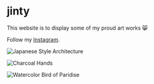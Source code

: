 # jinty

This website is to display some of my proud art works 😸

Follow my [Instagram](https://instagram.com/shiroiih?igshid=MzRIODBiNWFIZA==).


![Japanese Style Architecture](https://cdn.discordapp.com/attachments/815097159367131176/1156444477188231259/IMG_3769.jpg?ex=6514fe59&is=6513acd9&hm=e114ed03ee63894a4f7173193a658895a0693c52604314cd400a73d19aad6944& "Architecture")


![Charcoal Hands](https://cdn.discordapp.com/attachments/815097159367131176/1156446116217368686/IMG_4645.jpg?ex=6514ffdf&is=6513ae5f&hm=643a4455679d42a51ef35dbe204b6bc3326b0cd6df3908c66fa98ae6a5cba4e8&"Hands")

![Watercolor Bird of Paridise](https://cdn.discordapp.com/attachments/815097159367131176/1156445944338993193/IMG_3990.jpg?ex=6514ffb6&is=6513ae36&hm=894efd353adbf84226a818656cd62682d0a2d096d76bda3449bf685588b39bac&"Watercolor")
